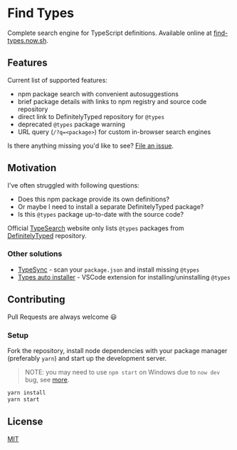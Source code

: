 # Find Types

Complete search engine for TypeScript definitions. Available online at [find-types.now.sh](https://find-types.now.sh/).

## Features

Current list of supported features:

- npm package search with convenient autosuggestions
- brief package details with links to npm registry and source code repository
- direct link to DefinitelyTyped repository for `@types`
- deprecated `@types` package warning
- URL query (`/?q=<package>`) for custom in-browser search engines

Is there anything missing you'd like to see? [File an issue](https://github.com/KubaJastrz/find-types/issues/new).

## Motivation

I've often struggled with following questions:

- Does this npm package provide its own definitions?
- Or maybe I need to install a separate DefinitelyTyped package?
- Is this `@types` package up-to-date with the source code?

Official [TypeSearch](https://microsoft.github.io/TypeSearch/) website only lists `@types` packages
from [DefinitelyTyped](https://github.com/DefinitelyTyped/DefinitelyTyped) repository.

### Other solutions

- [TypeSync](https://github.com/jeffijoe/typesync) - scan your `package.json` and install missing `@types`
- [Types auto installer](https://marketplace.visualstudio.com/items?itemName=jvitor83.types-autoinstaller) - VSCode extension for installing/uninstalling `@types`

## Contributing

Pull Requests are always welcome :smiley:

### Setup

Fork the repository, install node dependencies with your package manager (preferably `yarn`)
and start up the development server.

> NOTE: you may need to use `npm start` on Windows due to `now dev` bug, see [more](https://github.com/zeit/now/issues/3407).

```bash
yarn install
yarn start
```

## License

[MIT](LICENSE)
